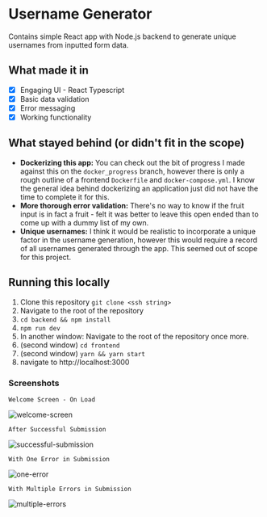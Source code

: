 # Username Generator
Contains simple React app with Node.js backend to generate unique usernames from inputted form data.

## What made it in
- [x] Engaging UI - React Typescript
- [x] Basic data validation
- [x] Error messaging
- [x] Working functionality

## What stayed behind (or didn't fit in the scope)
- **Dockerizing this app:** You can check out the bit of progress I made against this on the `docker_progress` branch, however there is only a rough outline of a frontend `Dockerfile` and `docker-compose.yml`. I know the general idea behind dockerizing an application just did not have the time to complete it for this.
- **More thorough error validation:** There's no way to know if the fruit input is in fact a fruit - felt it was better to leave this open ended than to come up with a dummy list of my own.
- **Unique usernames:** I think it would be realistic to incorporate a unique factor in the username generation, however this would require a record of all usernames generated through the app. This seemed out of scope for this project.

## Running this locally

1. Clone this repository `git clone <ssh string>`
2. Navigate to the root of the repository
3. `cd backend && npm install`
4. `npm run dev`
5. In another window: Navigate to the root of the repository once more.
6. (second window) `cd frontend`
7. (second window) `yarn && yarn start`
8. navigate to http://localhost:3000

### Screenshots

```Welcome Screen - On Load```

![welcome-screen](https://github.com/norm-norman/concat-username/assets/34076664/e3503271-b5de-4b86-a2bc-9566dc1e322a)

```After Successful Submission```

![successful-submission](https://github.com/norm-norman/concat-username/assets/34076664/27ddb1dd-4585-4a59-b7f5-46094814edcd)

```With One Error in Submission```

![one-error](https://github.com/norm-norman/concat-username/assets/34076664/b7c3ce84-0425-4bf7-a667-7c9547bad55d)

```With Multiple Errors in Submission```

![multiple-errors](https://github.com/norm-norman/concat-username/assets/34076664/90e41b78-84ca-4860-86fd-75ecc91aaca1)
